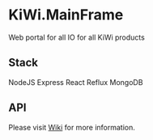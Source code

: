 # KiWi.MainFrame
Web portal for all IO for all KiWi products

## Stack
NodeJS
Express
React
Reflux
MongoDB


## API
Please visit [Wiki](https://github.com/getKiWi/KiWi.MainFrame/wiki/API) for more information.


